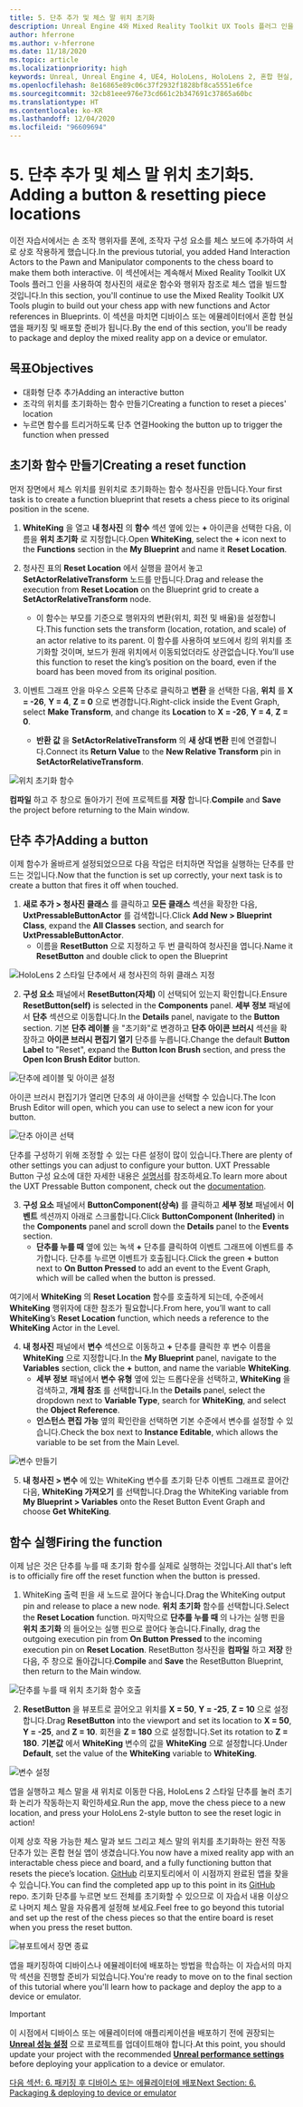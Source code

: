 ```yaml
---
title: 5. 단추 추가 및 체스 말 위치 초기화
description: Unreal Engine 4와 Mixed Reality Toolkit UX Tools 플러그 인을 사용하여 체스 앱을 만드는 자습서 시리즈 5/6부
author: hferrone
ms.author: v-hferrone
ms.date: 11/18/2020
ms.topic: article
ms.localizationpriority: high
keywords: Unreal, Unreal Engine 4, UE4, HoloLens, HoloLens 2, 혼합 현실, 자습서, 시작, mrtk, uxt, UX Tools, 설명서, 혼합 현실 헤드셋, windows mixed reality 헤드셋, 가상 현실 헤드셋
ms.openlocfilehash: 8e16865e89c06c37f2932f1828bf8ca5551e6fce
ms.sourcegitcommit: 32cb81eee976e73cd661c2b347691c37865a60bc
ms.translationtype: HT
ms.contentlocale: ko-KR
ms.lasthandoff: 12/04/2020
ms.locfileid: "96609694"
---
```

# <a name="5-adding-a-button--resetting-piece-locations"></a><span data-ttu-id="07c21-104">5. 단추 추가 및 체스 말 위치 초기화</span><span class="sxs-lookup"><span data-stu-id="07c21-104">5. Adding a button & resetting piece locations</span></span>

<span data-ttu-id="07c21-105">이전 자습서에서는 손 조작 행위자를 폰에, 조작자 구성 요소를 체스 보드에 추가하여 서로 상호 작용하게 했습니다.</span><span class="sxs-lookup"><span data-stu-id="07c21-105">In the previous tutorial, you added Hand Interaction Actors to the Pawn and Manipulator components to the chess board to make them both interactive.</span></span> <span data-ttu-id="07c21-106">이 섹션에서는 계속해서 Mixed Reality Toolkit UX Tools 플러그 인을 사용하여 청사진의 새로운 함수와 행위자 참조로 체스 앱을 빌드할 것입니다.</span><span class="sxs-lookup"><span data-stu-id="07c21-106">In this section, you'll continue to use the Mixed Reality Toolkit UX Tools plugin to build out your chess app with new functions and Actor references in Blueprints.</span></span> <span data-ttu-id="07c21-107">이 섹션을 마치면 디바이스 또는 에뮬레이터에서 혼합 현실 앱을 패키징 및 배포할 준비가 됩니다.</span><span class="sxs-lookup"><span data-stu-id="07c21-107">By the end of this section, you'll be ready to package and deploy the mixed reality app on a device or emulator.</span></span>

## <a name="objectives"></a><span data-ttu-id="07c21-108">목표</span><span class="sxs-lookup"><span data-stu-id="07c21-108">Objectives</span></span>

* <span data-ttu-id="07c21-109">대화형 단추 추가</span><span class="sxs-lookup"><span data-stu-id="07c21-109">Adding an interactive button</span></span>
* <span data-ttu-id="07c21-110">조각의 위치를 초기화하는 함수 만들기</span><span class="sxs-lookup"><span data-stu-id="07c21-110">Creating a function to reset a pieces' location</span></span>
* <span data-ttu-id="07c21-111">누르면 함수를 트리거하도록 단추 연결</span><span class="sxs-lookup"><span data-stu-id="07c21-111">Hooking the button up to trigger the function when pressed</span></span>

## <a name="creating-a-reset-function"></a><span data-ttu-id="07c21-112">초기화 함수 만들기</span><span class="sxs-lookup"><span data-stu-id="07c21-112">Creating a reset function</span></span>

<span data-ttu-id="07c21-113">먼저 장면에서 체스 위치를 원위치로 초기화하는 함수 청사진을 만듭니다.</span><span class="sxs-lookup"><span data-stu-id="07c21-113">Your first task is to create a function blueprint that resets a chess piece to its original position in the scene.</span></span>

1.  <span data-ttu-id="07c21-114">**WhiteKing** 을 열고 **내 청사진** 의 **함수** 섹션 옆에 있는 **+** 아이콘을 선택한 다음, 이름을 **위치 초기화** 로 지정합니다.</span><span class="sxs-lookup"><span data-stu-id="07c21-114">Open **WhiteKing**, select the **+** icon next to the **Functions** section in the **My Blueprint** and name it **Reset Location**.</span></span>

2.  <span data-ttu-id="07c21-115">청사진 표의 **Reset Location** 에서 실행을 끌어서 놓고 **SetActorRelativeTransform** 노드를 만듭니다.</span><span class="sxs-lookup"><span data-stu-id="07c21-115">Drag and release the execution from **Reset Location** on the Blueprint grid to create a **SetActorRelativeTransform** node.</span></span>
    * <span data-ttu-id="07c21-116">이 함수는 부모를 기준으로 행위자의 변환(위치, 회전 및 배율)을 설정합니다.</span><span class="sxs-lookup"><span data-stu-id="07c21-116">This function sets the transform (location, rotation, and scale) of an actor relative to its parent.</span></span> <span data-ttu-id="07c21-117">이 함수를 사용하여 보드에서 킹의 위치를 초기화할 것이며, 보드가 원래 위치에서 이동되었더라도 상관없습니다.</span><span class="sxs-lookup"><span data-stu-id="07c21-117">You’ll use this function to reset the king’s position on the board, even if the board has been moved from its original position.</span></span>

3. <span data-ttu-id="07c21-118">이벤트 그래프 안을 마우스 오른쪽 단추로 클릭하고 **변환** 을 선택한 다음, **위치** 를 **X = -26**, **Y = 4**, **Z = 0** 으로 변경합니다.</span><span class="sxs-lookup"><span data-stu-id="07c21-118">Right-click inside the Event Graph, select **Make Transform**, and change its **Location** to **X = -26**, **Y = 4**, **Z = 0**.</span></span>
    * <span data-ttu-id="07c21-119">**반환 값** 을 **SetActorRelativeTransform** 의 **새 상대 변환** 핀에 연결합니다.</span><span class="sxs-lookup"><span data-stu-id="07c21-119">Connect its **Return Value** to the **New Relative Transform** pin in **SetActorRelativeTransform**.</span></span>

![위치 초기화 함수](images/unreal-uxt/5-function.PNG)

<span data-ttu-id="07c21-121">**컴파일** 하고 주 창으로 돌아가기 전에 프로젝트를 **저장** 합니다.</span><span class="sxs-lookup"><span data-stu-id="07c21-121">**Compile** and **Save** the project before returning to the Main window.</span></span>


## <a name="adding-a-button"></a><span data-ttu-id="07c21-122">단추 추가</span><span class="sxs-lookup"><span data-stu-id="07c21-122">Adding a button</span></span>

<span data-ttu-id="07c21-123">이제 함수가 올바르게 설정되었으므로 다음 작업은 터치하면 작업을 실행하는 단추를 만드는 것입니다.</span><span class="sxs-lookup"><span data-stu-id="07c21-123">Now that the function is set up correctly, your next task is to create a button that fires it off when touched.</span></span>

1.  <span data-ttu-id="07c21-124">**새로 추가 > 청사진 클래스** 를 클릭하고 **모든 클래스** 섹션을 확장한 다음, **UxtPressableButtonActor** 를 검색합니다.</span><span class="sxs-lookup"><span data-stu-id="07c21-124">Click **Add New > Blueprint Class**, expand the **All Classes** section, and search for **UxtPressableButtonActor**.</span></span>
    * <span data-ttu-id="07c21-125">이름을 **ResetButton** 으로 지정하고 두 번 클릭하여 청사진을 엽니다.</span><span class="sxs-lookup"><span data-stu-id="07c21-125">Name it **ResetButton** and double click to open the Blueprint</span></span>

![HoloLens 2 스타일 단추에서 새 청사진의 하위 클래스 지정](images/unreal-uxt/5-subclass.PNG)

2. <span data-ttu-id="07c21-127">**구성 요소** 패널에서 **ResetButton(자체)** 이 선택되어 있는지 확인합니다.</span><span class="sxs-lookup"><span data-stu-id="07c21-127">Ensure **ResetButton(self)** is selected in the **Components** panel.</span></span> <span data-ttu-id="07c21-128">**세부 정보** 패널에서 **단추** 섹션으로 이동합니다.</span><span class="sxs-lookup"><span data-stu-id="07c21-128">In the **Details** panel, navigate to the **Button** section.</span></span> <span data-ttu-id="07c21-129">기본 **단추 레이블** 을 "초기화"로 변경하고 **단추 아이콘 브러시** 섹션을 확장하고 **아이콘 브러시 편집기 열기** 단추를 누릅니다.</span><span class="sxs-lookup"><span data-stu-id="07c21-129">Change the default **Button Label** to "Reset", expand the **Button Icon Brush** section, and press the **Open Icon Brush Editor** button.</span></span>

![단추에 레이블 및 아이콘 설정](images/unreal-uxt/5-buttonconfig.PNG)

<span data-ttu-id="07c21-131">아이콘 브러시 편집기가 열리면 단추의 새 아이콘을 선택할 수 있습니다.</span><span class="sxs-lookup"><span data-stu-id="07c21-131">The Icon Brush Editor will open, which you can use to select a new icon for your button.</span></span>

![단추 아이콘 선택](images/unreal-uxt/5-iconbrusheditor.PNG)

<span data-ttu-id="07c21-133">단추를 구성하기 위해 조정할 수 있는 다른 설정이 많이 있습니다.</span><span class="sxs-lookup"><span data-stu-id="07c21-133">There are plenty of other settings you can adjust to configure your button.</span></span> <span data-ttu-id="07c21-134">UXT Pressable Button 구성 요소에 대한 자세한 내용은 [설명서](https://microsoft.github.io/MixedReality-UXTools-Unreal/Docs/PressableButton.html)를 참조하세요.</span><span class="sxs-lookup"><span data-stu-id="07c21-134">To learn more about the UXT Pressable Button component, check out the [documentation](https://microsoft.github.io/MixedReality-UXTools-Unreal/Docs/PressableButton.html).</span></span>

3. <span data-ttu-id="07c21-135">**구성 요소** 패널에서 **ButtonComponent(상속)** 를 클릭하고 **세부 정보** 패널에서 **이벤트** 섹션까지 아래로 스크롤합니다.</span><span class="sxs-lookup"><span data-stu-id="07c21-135">Click **ButtonComponent (Inherited)** in the **Components** panel and scroll down the **Details** panel to the **Events** section.</span></span>
    * <span data-ttu-id="07c21-136">**단추를 누를 때** 옆에 있는 녹색 **+** 단추를 클릭하여 이벤트 그래프에 이벤트를 추가합니다. 단추를 누르면 이벤트가 호출됩니다.</span><span class="sxs-lookup"><span data-stu-id="07c21-136">Click the green **+** button next to **On Button Pressed** to add an event to the Event Graph, which will be called when the button is pressed.</span></span>

<span data-ttu-id="07c21-137">여기에서 **WhiteKing** 의 **Reset Location** 함수를 호출하게 되는데, 수준에서 **WhiteKing** 행위자에 대한 참조가 필요합니다.</span><span class="sxs-lookup"><span data-stu-id="07c21-137">From here, you’ll want to call **WhiteKing**’s **Reset Location** function, which needs a reference to the **WhiteKing** Actor in the Level.</span></span>

4.  <span data-ttu-id="07c21-138">**내 청사진** 패널에서 **변수** 섹션으로 이동하고 **+** 단추를 클릭한 후 변수 이름을 **WhiteKing** 으로 지정합니다.</span><span class="sxs-lookup"><span data-stu-id="07c21-138">In the **My Blueprint** panel, navigate to the **Variables** section, click the **+** button, and name the variable **WhiteKing**.</span></span>
    * <span data-ttu-id="07c21-139">**세부 정보** 패널에서 **변수 유형** 옆에 있는 드롭다운을 선택하고, **WhiteKing** 을 검색하고, **개체 참조** 를 선택합니다.</span><span class="sxs-lookup"><span data-stu-id="07c21-139">In the **Details** panel, select the dropdown next to **Variable Type**, search for **WhiteKing**, and select the **Object Reference**.</span></span>
    * <span data-ttu-id="07c21-140">**인스턴스 편집 가능** 옆의 확인란을 선택하면 기본 수준에서 변수를 설정할 수 있습니다.</span><span class="sxs-lookup"><span data-stu-id="07c21-140">Check the box next to **Instance Editable**, which allows the variable to be set from the Main Level.</span></span>

![변수 만들기](images/unreal-uxt/5-var.PNG)

5.  <span data-ttu-id="07c21-142">**내 청사진 > 변수** 에 있는 WhiteKing 변수를 초기화 단추 이벤트 그래프로 끌어간 다음, **WhiteKing 가져오기** 를 선택합니다.</span><span class="sxs-lookup"><span data-stu-id="07c21-142">Drag the WhiteKing variable from **My Blueprint > Variables** onto the Reset Button Event Graph and choose **Get WhiteKing**.</span></span>

## <a name="firing-the-function"></a><span data-ttu-id="07c21-143">함수 실행</span><span class="sxs-lookup"><span data-stu-id="07c21-143">Firing the function</span></span>

<span data-ttu-id="07c21-144">이제 남은 것은 단추를 누를 때 초기화 함수를 실제로 실행하는 것입니다.</span><span class="sxs-lookup"><span data-stu-id="07c21-144">All that's left is to officially fire off the reset function when the button is pressed.</span></span>

1.  <span data-ttu-id="07c21-145">WhiteKing 출력 핀을 새 노드로 끌어다 놓습니다.</span><span class="sxs-lookup"><span data-stu-id="07c21-145">Drag the WhiteKing output pin and release to place a new node.</span></span> <span data-ttu-id="07c21-146">**위치 초기화** 함수를 선택합니다.</span><span class="sxs-lookup"><span data-stu-id="07c21-146">Select the **Reset Location** function.</span></span> <span data-ttu-id="07c21-147">마지막으로 **단추를 누를 때** 의 나가는 실행 핀을 **위치 초기화** 의 들어오는 실행 핀으로 끌어다 놓습니다.</span><span class="sxs-lookup"><span data-stu-id="07c21-147">Finally, drag the outgoing execution pin from **On Button Pressed** to the incoming execution pin on **Reset Location**.</span></span> <span data-ttu-id="07c21-148">ResetButton 청사진을 **컴파일** 하고 **저장** 한 다음, 주 창으로 돌아갑니다.</span><span class="sxs-lookup"><span data-stu-id="07c21-148">**Compile** and **Save** the ResetButton Blueprint, then return to the Main window.</span></span>

![단추를 누를 때 위치 초기화 함수 호출](images/unreal-uxt/5-callresetloc.PNG)

2.  <span data-ttu-id="07c21-150">**ResetButton** 을 뷰포트로 끌어오고 위치를 **X = 50**, **Y = -25**, **Z = 10** 으로 설정합니다.</span><span class="sxs-lookup"><span data-stu-id="07c21-150">Drag **ResetButton** into the viewport and set its location to **X = 50**, **Y = -25**, and **Z = 10**.</span></span> <span data-ttu-id="07c21-151">회전을 **Z = 180** 으로 설정합니다.</span><span class="sxs-lookup"><span data-stu-id="07c21-151">Set its rotation to **Z = 180**.</span></span> <span data-ttu-id="07c21-152">**기본값** 에서 **WhiteKing** 변수의 값을 **WhiteKing** 으로 설정합니다.</span><span class="sxs-lookup"><span data-stu-id="07c21-152">Under **Default**, set the value of the **WhiteKing** variable to **WhiteKing**.</span></span>

![변수 설정](images/unreal-uxt/5-buttonlevel.PNG)

<span data-ttu-id="07c21-154">앱을 실행하고 체스 말을 새 위치로 이동한 다음, HoloLens 2 스타일 단추를 눌러 초기화 논리가 작동하는지 확인하세요.</span><span class="sxs-lookup"><span data-stu-id="07c21-154">Run the app, move the chess piece to a new location, and press your HoloLens 2-style button to see the reset logic in action!</span></span>

<span data-ttu-id="07c21-155">이제 상호 작용 가능한 체스 말과 보드 그리고 체스 말의 위치를 초기화하는 완전 작동 단추가 있는 혼합 현실 앱이 생겼습니다.</span><span class="sxs-lookup"><span data-stu-id="07c21-155">You now have a mixed reality app with an interactable chess piece and board, and a fully functioning button that resets the piece’s location.</span></span> <span data-ttu-id="07c21-156">[GitHub](https://github.com/microsoft/MixedReality-Unreal-Samples/tree/master/ChessApp) 리포지토리에서 이 시점까지 완료된 앱을 찾을 수 있습니다.</span><span class="sxs-lookup"><span data-stu-id="07c21-156">You can find the completed app up to this point in its [GitHub](https://github.com/microsoft/MixedReality-Unreal-Samples/tree/master/ChessApp) repo.</span></span> <span data-ttu-id="07c21-157">초기화 단추를 누르면 보드 전체를 초기화할 수 있으므로 이 자습서 내용 이상으로 나머지 체스 말을 자유롭게 설정해 보세요.</span><span class="sxs-lookup"><span data-stu-id="07c21-157">Feel free to go beyond this tutorial and set up the rest of the chess pieces so that the entire board is reset when you press the reset button.</span></span>

![뷰포트에서 장면 종료](images/unreal-uxt/5-endscene.PNG)

<span data-ttu-id="07c21-159">앱을 패키징하여 디바이스나 에뮬레이터에 배포하는 방법을 학습하는 이 자습서의 마지막 섹션을 진행할 준비가 되었습니다.</span><span class="sxs-lookup"><span data-stu-id="07c21-159">You're ready to move on to the final section of this tutorial where you'll learn how to package and deploy the app to a device or emulator.</span></span>

> [!IMPORTANT]
> <span data-ttu-id="07c21-160">이 시점에서 디바이스 또는 에뮬레이터에 애플리케이션을 배포하기 전에 권장되는 **[Unreal 성능 설정](../performance-recommendations-for-unreal.md)** 으로 프로젝트를 업데이트해야 합니다.</span><span class="sxs-lookup"><span data-stu-id="07c21-160">At this point, you should update your project with the recommended **[Unreal performance settings](../performance-recommendations-for-unreal.md)** before deploying your application to a device or emulator.</span></span>

[<span data-ttu-id="07c21-161">다음 섹션: 6. 패키징 후 디바이스 또는 에뮬레이터에 배포</span><span class="sxs-lookup"><span data-stu-id="07c21-161">Next Section: 6. Packaging & deploying to device or emulator</span></span>](unreal-uxt-ch6.md)
